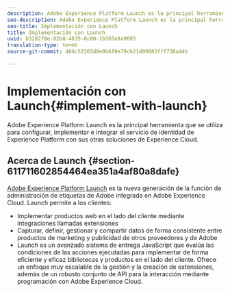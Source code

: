 ```yaml
---
description: Adobe Experience Platform Launch es la principal herramienta que se utiliza para configurar, implementar e integrar el servicio de identidad de Experience Platform con sus otras soluciones de Experience Cloud.
seo-description: Adobe Experience Platform Launch es la principal herramienta que se utiliza para configurar, implementar e integrar el servicio de identidad de Experience Platform con sus otras soluciones de Experience Cloud.
seo-title: Implementación con Launch
title: Implementación con Launch
uuid: b3282f8e-82b8-4635-8c80-1b365e8a9693
translation-type: tm+mt
source-git-commit: 484c52265d8e0b6f0e79cb21d09082fff730a44b

---
```



# Implementación con Launch{#implement-with-launch}

Adobe Experience Platform Launch es la principal herramienta que se utiliza para configurar, implementar e integrar el servicio de identidad de Experience Platform con sus otras soluciones de Experience Cloud.

## Acerca de Launch {#section-611711602854464ea351a4af80a8dafe}

[Adobe Experience Platform Launch](https://docs.adobelaunch.com/) es la nueva generación de la función de administración de etiquetas de Adobe integrada en Adobe Experience Cloud. Launch permite a los clientes:

* Implementar productos web en el lado del cliente mediante integraciones llamadas extensiones
* Capturar, definir, gestionar y compartir datos de forma consistente entre productos de marketing y publicidad de otros proveedores y de Adobe
* Launch es un avanzado sistema de entrega JavaScript que evalúa las condiciones de las acciones ejecutadas para implementar de forma eficiente y eficaz bibliotecas y productos en el lado del cliente. Ofrece un enfoque muy escalable de la gestión y la creación de extensiones, además de un robusto conjunto de API para la interacción mediante programación con Adobe Experience Cloud.

